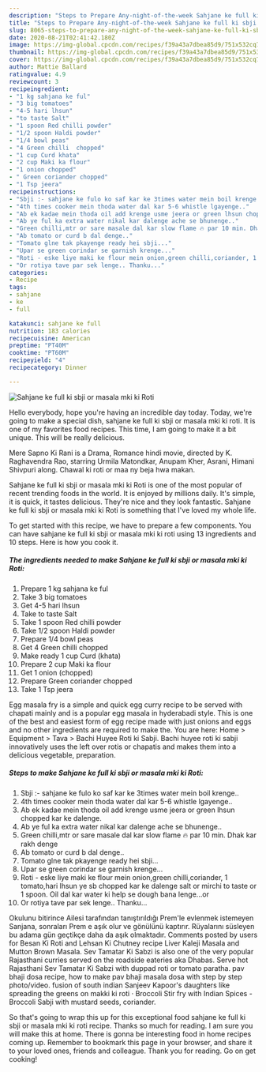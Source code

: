 ```yaml
---
description: "Steps to Prepare Any-night-of-the-week Sahjane ke full ki sbji or masala mki ki Roti"
title: "Steps to Prepare Any-night-of-the-week Sahjane ke full ki sbji or masala mki ki Roti"
slug: 8065-steps-to-prepare-any-night-of-the-week-sahjane-ke-full-ki-sbji-or-masala-mki-ki-roti
date: 2020-08-21T02:41:42.180Z
image: https://img-global.cpcdn.com/recipes/f39a43a7dbea85d9/751x532cq70/sahjane-ke-full-ki-sbji-or-masala-mki-ki-roti-recipe-main-photo.jpg
thumbnail: https://img-global.cpcdn.com/recipes/f39a43a7dbea85d9/751x532cq70/sahjane-ke-full-ki-sbji-or-masala-mki-ki-roti-recipe-main-photo.jpg
cover: https://img-global.cpcdn.com/recipes/f39a43a7dbea85d9/751x532cq70/sahjane-ke-full-ki-sbji-or-masala-mki-ki-roti-recipe-main-photo.jpg
author: Mattie Ballard
ratingvalue: 4.9
reviewcount: 3
recipeingredient:
- "1 kg sahjana ke ful"
- "3 big tomatoes"
- "4-5 hari lhsun"
- "to taste Salt"
- "1 spoon Red chilli powder"
- "1/2 spoon Haldi powder"
- "1/4 bowl peas"
- "4 Green chilli  chopped"
- "1 cup Curd khata"
- "2 cup Maki ka flour"
- "1 onion chopped"
- " Green coriander chopped"
- "1 Tsp jeera"
recipeinstructions:
- "Sbji :- sahjane ke fulo ko saf kar ke 3times water mein boil krenge.."
- "4th times cooker mein thoda water dal kar 5-6 whistle lgayenge.."
- "Ab ek kadae mein thoda oil add krenge usme jeera or green lhsun chopped kar ke dalenge."
- "Ab ye ful ka extra water nikal kar dalenge ache se bhunenge.."
- "Green chilli,mtr or sare masale dal kar slow flame 🔥 par 10 min. Dhak kar rakh denge"
- "Ab tomato or curd b dal denge.."
- "Tomato glne tak pkayenge ready hei sbji..."
- "Upar se green corindar se garnish krenge..."
- "Roti - eske liye maki ke flour mein onion,green chilli,coriander, 1 tomato,hari lhsun ye sb chopped kar ke dalenge salt or mirchi to taste or 1 spoon. Oil dal kar water ki help se dough bana lenge...or"
- "Or rotiya tave par sek lenge.. Thanku..."
categories:
- Recipe
tags:
- sahjane
- ke
- full

katakunci: sahjane ke full 
nutrition: 183 calories
recipecuisine: American
preptime: "PT40M"
cooktime: "PT60M"
recipeyield: "4"
recipecategory: Dinner

---
```



![Sahjane ke full ki sbji or masala mki ki Roti](https://img-global.cpcdn.com/recipes/f39a43a7dbea85d9/751x532cq70/sahjane-ke-full-ki-sbji-or-masala-mki-ki-roti-recipe-main-photo.jpg)

Hello everybody, hope you're having an incredible day today. Today, we're going to make a special dish, sahjane ke full ki sbji or masala mki ki roti. It is one of my favorites food recipes. This time, I am going to make it a bit unique. This will be really delicious.

Mere Sapno Ki Rani is a Drama, Romance hindi movie, directed by K. Raghavendra Rao, starring Urmila Matondkar, Anupam Kher, Asrani, Himani Shivpuri along. Chawal ki roti or maa ny beja hwa makan.

Sahjane ke full ki sbji or masala mki ki Roti is one of the most popular of recent trending foods in the world. It is enjoyed by millions daily. It's simple, it is quick, it tastes delicious. They're nice and they look fantastic. Sahjane ke full ki sbji or masala mki ki Roti is something that I've loved my whole life.


To get started with this recipe, we have to prepare a few components. You can have sahjane ke full ki sbji or masala mki ki roti using 13 ingredients and 10 steps. Here is how you cook it.

<!--inarticleads1-->

##### The ingredients needed to make Sahjane ke full ki sbji or masala mki ki Roti:

1. Prepare 1 kg sahjana ke ful
1. Take 3 big tomatoes
1. Get 4-5 hari lhsun
1. Take to taste Salt
1. Take 1 spoon Red chilli powder
1. Take 1/2 spoon Haldi powder
1. Prepare 1/4 bowl peas
1. Get 4 Green chilli  chopped
1. Make ready 1 cup Curd (khata)
1. Prepare 2 cup Maki ka flour
1. Get 1 onion (chopped)
1. Prepare  Green coriander chopped
1. Take 1 Tsp jeera


Egg masala fry is a simple and quick egg curry recipe to be served with chapati mainly and is a popular egg masala in hyderabadi style. This is one of the best and easiest form of egg recipe made with just onions and eggs and no other ingredients are required to make the. You are here: Home &gt; Equipment &gt; Tava &gt; Bachi Huyee Roti ki Sabji. Bachi huyee roti ki sabji innovatively uses the left over rotis or chapatis and makes them into a delicious vegetable, preparation. 

<!--inarticleads2-->

##### Steps to make Sahjane ke full ki sbji or masala mki ki Roti:

1. Sbji :- sahjane ke fulo ko saf kar ke 3times water mein boil krenge..
1. 4th times cooker mein thoda water dal kar 5-6 whistle lgayenge..
1. Ab ek kadae mein thoda oil add krenge usme jeera or green lhsun chopped kar ke dalenge.
1. Ab ye ful ka extra water nikal kar dalenge ache se bhunenge..
1. Green chilli,mtr or sare masale dal kar slow flame 🔥 par 10 min. Dhak kar rakh denge
1. Ab tomato or curd b dal denge..
1. Tomato glne tak pkayenge ready hei sbji...
1. Upar se green corindar se garnish krenge...
1. Roti - eske liye maki ke flour mein onion,green chilli,coriander, 1 tomato,hari lhsun ye sb chopped kar ke dalenge salt or mirchi to taste or 1 spoon. Oil dal kar water ki help se dough bana lenge...or
1. Or rotiya tave par sek lenge.. Thanku...


Okulunu bitirince Ailesi tarafından tanıştırıldığı Prem&#39;le evlenmek istemeyen Sanjana, sonraları Prem e aşık olur ve gönülünü kaptırır. Rüyalarını süsleyen bu adama gün geçtikçe daha da aşık olmaktadır. Comments posted by users for Besan Ki Roti and Lehsan Ki Chutney recipe Liver Kaleji Masala and Mutton Brown Masala. Sev Tamatar Ki Sabzi is also one of the very popular Rajasthani curries served on the roadside eateries aka Dhabas. Serve hot Rajasthani Sev Tamatar Ki Sabzi with duppad roti or tomato paratha. pav bhaji dosa recipe, how to make pav bhaji masala dosa with step by step photo/video. fusion of south indian Sanjeev Kapoor&#39;s daughters like spreading the greens on makki ki roti · Broccoli Stir fry with Indian Spices - Broccoli Sabji with mustard seeds, coriander. 

So that's going to wrap this up for this exceptional food sahjane ke full ki sbji or masala mki ki roti recipe. Thanks so much for reading. I am sure you will make this at home. There is gonna be interesting food in home recipes coming up. Remember to bookmark this page in your browser, and share it to your loved ones, friends and colleague. Thank you for reading. Go on get cooking!
